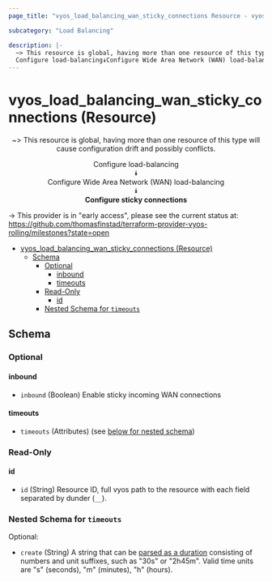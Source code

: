 ```yaml
---
page_title: "vyos_load_balancing_wan_sticky_connections Resource - vyos"

subcategory: "Load Balancing"

description: |-
  ~> This resource is global, having more than one resource of this type will cause configuration drift and possibly conflicts.
  Configure load-balancing⯯Configure Wide Area Network (WAN) load-balancing⯯Configure sticky connections
---
```


# vyos_load_balancing_wan_sticky_connections (Resource)
<center>

~> This resource is global, having more than one resource of this type will cause configuration drift and possibly conflicts.

Configure load-balancing  
⯯  
Configure Wide Area Network (WAN) load-balancing  
⯯  
**Configure sticky connections**


</center>

-> This provider is in "early access", please see the current status at: https://github.com/thomasfinstad/terraform-provider-vyos-rolling/milestones?state=open

<!--TOC-->

- [vyos_load_balancing_wan_sticky_connections (Resource)](#vyos_load_balancing_wan_sticky_connections-resource)
  - [Schema](#schema)
    - [Optional](#optional)
      - [inbound](#inbound)
      - [timeouts](#timeouts)
    - [Read-Only](#read-only)
      - [id](#id)
    - [Nested Schema for `timeouts`](#nested-schema-for-timeouts)

<!--TOC-->

<!-- schema generated by tfplugindocs -->
## Schema

### Optional

#### inbound
- `inbound` (Boolean) Enable sticky incoming WAN connections
#### timeouts
- `timeouts` (Attributes) (see [below for nested schema](#nestedatt--timeouts))

### Read-Only

#### id
- `id` (String) Resource ID, full vyos path to the resource with each field separated by dunder (`__`).

<a id="nestedatt--timeouts"></a>
### Nested Schema for `timeouts`

Optional:

- `create` (String) A string that can be [parsed as a duration](https://pkg.go.dev/time#ParseDuration) consisting of numbers and unit suffixes, such as &#34;30s&#34; or &#34;2h45m&#34;. Valid time units are &#34;s&#34; (seconds), &#34;m&#34; (minutes), &#34;h&#34; (hours).
